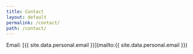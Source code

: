```yaml
---
title: Contact
layout: default
permalink: /contact/
path: /contact/
---
```


Email: [{{ site.data.personal.email }}](mailto:{{ site.data.personal.email }})